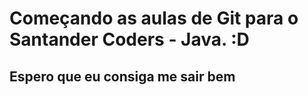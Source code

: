 # Começando as aulas de Git para o Santander Coders - Java. :D

## Espero que eu consiga me sair bem